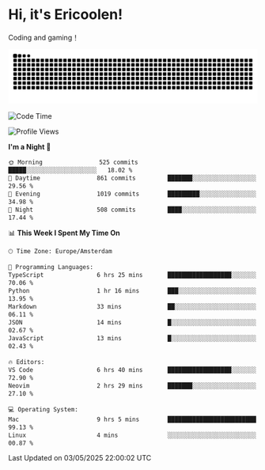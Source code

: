 # Hi, it's Ericoolen!
Coding and gaming！

<picture>
  <source media="(prefers-color-scheme: dark)" srcset="https://raw.githubusercontent.com/Eric-Song-Nop/Eric-Song-Nop/output/github-contribution-grid-snake-dark.svg">
  <source media="(prefers-color-scheme: light)" srcset="https://raw.githubusercontent.com/Eric-Song-Nop/Eric-Song-Nop/output/github-contribution-grid-snake.svg">
  <img alt="github contribution grid snake animation" src="https://raw.githubusercontent.com/Eric-Song-Nop/Eric-Song-Nop/output/github-contribution-grid-snake.svg">
</picture>

<!--START_SECTION:waka-->
![Code Time](http://img.shields.io/badge/Code%20Time-1%2C822%20hrs%2032%20mins-blue)

![Profile Views](http://img.shields.io/badge/Profile%20Views-3-blue)

**I'm a Night 🦉** 

```text
🌞 Morning                525 commits         █████░░░░░░░░░░░░░░░░░░░░   18.02 % 
🌆 Daytime                861 commits         ███████░░░░░░░░░░░░░░░░░░   29.56 % 
🌃 Evening                1019 commits        █████████░░░░░░░░░░░░░░░░   34.98 % 
🌙 Night                  508 commits         ████░░░░░░░░░░░░░░░░░░░░░   17.44 % 
```


📊 **This Week I Spent My Time On** 

```text
🕑︎ Time Zone: Europe/Amsterdam

💬 Programming Languages: 
TypeScript               6 hrs 25 mins       ██████████████████░░░░░░░   70.06 % 
Python                   1 hr 16 mins        ███░░░░░░░░░░░░░░░░░░░░░░   13.95 % 
Markdown                 33 mins             ██░░░░░░░░░░░░░░░░░░░░░░░   06.11 % 
JSON                     14 mins             █░░░░░░░░░░░░░░░░░░░░░░░░   02.67 % 
JavaScript               13 mins             █░░░░░░░░░░░░░░░░░░░░░░░░   02.43 % 

🔥 Editors: 
VS Code                  6 hrs 40 mins       ██████████████████░░░░░░░   72.90 % 
Neovim                   2 hrs 29 mins       ███████░░░░░░░░░░░░░░░░░░   27.10 % 

💻 Operating System: 
Mac                      9 hrs 5 mins        █████████████████████████   99.13 % 
Linux                    4 mins              ░░░░░░░░░░░░░░░░░░░░░░░░░   00.87 % 
```


 Last Updated on 03/05/2025 22:00:02 UTC
<!--END_SECTION:waka-->
